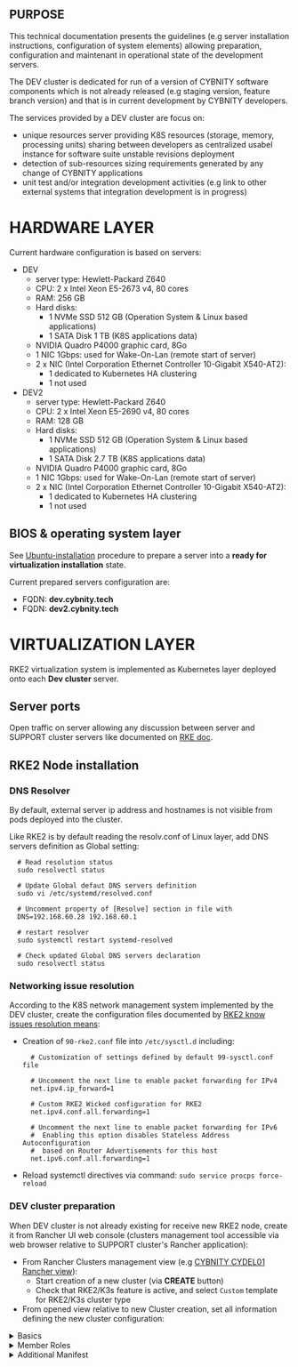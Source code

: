 ## PURPOSE
This technical documentation presents the guidelines (e.g server installation instructions, configuration of system elements) allowing preparation, configuration and maintenant in operational state of the development servers.

The DEV cluster is dedicated for run of a version of CYBNITY software components which is not already released (e.g staging version, feature branch version) and that is in current development by CYBNITY developers.

The services provided by a DEV cluster are focus on:
- unique resources server providing K8S resources (storage, memory, processing units) sharing between developers as centralized usabel instance for software suite unstable revisions deployment
- detection of sub-resources sizing requirements generated by any change of CYBNITY applications
- unit test and/or integration development activities (e.g link to other external systems that integration development is in progress)

# HARDWARE LAYER
Current hardware configuration is based on servers:
- DEV
  - server type: Hewlett-Packard Z640
  - CPU: 2 x Intel Xeon E5-2673 v4, 80 cores
  - RAM: 256 GB
  - Hard disks:
    - 1 NVMe SSD 512 GB (Operation System & Linux based applications)
    - 1 SATA Disk 1 TB (K8S applications data)
  - NVIDIA Quadro P4000 graphic card, 8Go
  - 1 NIC 1Gbps: used for Wake-On-Lan (remote start of server)
  - 2 x NIC (Intel Corporation Ethernet Controller 10-Gigabit X540-AT2):
    - 1 dedicated to Kubernetes HA clustering
    - 1 not used
- DEV2
  - server type: Hewlett-Packard Z640
  - CPU: 2 x Intel Xeon E5-2690 v4, 80 cores
  - RAM: 128 GB
  - Hard disks:
    - 1 NVMe SSD 512 GB (Operation System & Linux based applications)
    - 1 SATA Disk 2.7 TB (K8S applications data)
  - NVIDIA Quadro P4000 graphic card, 8Go
  - 1 NIC 1Gbps: used for Wake-On-Lan (remote start of server)
  - 2 x NIC (Intel Corporation Ethernet Controller 10-Gigabit X540-AT2):
    - 1 dedicated to Kubernetes HA clustering
    - 1 not used
  
## BIOS & operating system layer
See [Ubuntu-installation](CYDEL01-ubuntu-installation.md) procedure to prepare a server into a __ready for virtualization installation__ state.

Current prepared servers configuration are:
- FQDN: __dev.cybnity.tech__
- FQDN: __dev2.cybnity.tech__

# VIRTUALIZATION LAYER
RKE2 virtualization system is implemented as Kubernetes layer deployed onto each __Dev cluster__ server.

## Server ports
Open traffic on server allowing any discussion between server and SUPPORT cluster servers like documented on [RKE doc](https://rke.docs.rancher.com/os#ports).

## RKE2 Node installation
### DNS Resolver
By default, external server ip address and hostnames is not visible from pods deployed into the cluster.

Like RKE2 is by default reading the resolv.conf of Linux layer, add DNS servers definition as Global setting:
```
  # Read resolution status
  sudo resolvectl status

  # Update Global defaut DNS servers definition
  sudo vi /etc/systemd/resolved.conf

  # Uncomment property of [Resolve] section in file with
  DNS=192.168.60.28 192.168.60.1

  # restart resolver
  sudo systemctl restart systemd-resolved

  # Check updated Global DNS servers declaration
  sudo resolvectl status
```

### Networking issue resolution
According to the K8S network management system implemented by the DEV cluster, create the configuration files documented by [RKE2 know issues resolution means](https://docs.rke2.io/known_issues):

- Creation of `90-rke2.conf` file into `/etc/sysctl.d` including:
  ```
    # Customization of settings defined by default 99-sysctl.conf file

    # Uncomment the next line to enable packet forwarding for IPv4
    net.ipv4.ip_forward=1

    # Custom RKE2 Wicked configuration for RKE2
    net.ipv4.conf.all.forwarding=1

    # Uncomment the next line to enable packet forwarding for IPv6
    #  Enabling this option disables Stateless Address Autoconfiguration
    #  based on Router Advertisements for this host
    net.ipv6.conf.all.forwarding=1
  ```
- Reload systemctl directives via command: `sudo service procps force-reload`

### DEV cluster preparation
When DEV cluster is not already existing for receive new RKE2 node, create it from Rancher UI web console (clusters management tool accessible via web browser relative to SUPPORT cluster's Rancher application):
- From Rancher Clusters management view (e.g [CYBNITY CYDEL01 Rancher view](https://rancher.cybnity.tech/dashboard/home)):
  - Start creation of a new cluster (via __CREATE__ button)
  - Check that RKE2/K3s feature is active, and select `Custom` template for RKE2/K3s cluster type
- From opened view relative to new Cluster creation, set all information defining the new cluster configuration:
<details>
  <summary>Basics</summary>

  |Property|Value|Comments|
  |:-------|:----|:-------|
  |Cluster Name|dev-deploy|e.g `dev-deploy` equals to isolated context for cluster targeting to host CYBNITY software suite revisions in development phase; see CYBNITY branching model for help|
  |Cloud Provider|Default-RKE2 Embedded| |
  |Container Network|canal| |
  |Security CIS Profile|(None)| |
  |Pod Security Admission Configuration Template|Default-RKE2 Embedded| |
  |Project Network Isolation|(None)| |
  |System Services|CoreDNS + NGINX Ingress + Metrics Server|All services active for each cluster node|
</details>

<details>
  <summary>Member Roles</summary>

  |Property|Value|Comments|
  |:-------|:----|:-------|
  |User|Local|Add each user account having responsibility on the cluster management|
</details>

<details>
  <summary>Additional Manifest</summary>

  Added CoreDNS configuration allowing Kubelet to see external DNS server that allow Cluster agent to find rancher.cybnity.tech cluster from hostname:

  ```
    apiVersion: v1
    kind: ConfigMap
    metadata:
      name: coredns
      namespace: kube-system
    data:
      Corefile: |
        .:53 {
            errors
            health
            kubernetes cluster.local in-addr.arpa ip6.arpa {
              pods insecure
              fallthrough in-addr.arpa ip6.arpa
            }
            prometheus :9153
            forward . 192.168.60.28
            cache 30
            loop
            reload
            loadbalance
        }
    ```
</details>

<details>
  <summary>Cluster Agent</summary>

  |Property|Value|Comments|
  |:-------|:----|:-------|
  |Affinity|Use default affinity rules defined by Rancher| |
</details>

<details>
  <summary>etcd</summary>

  |Property|Value|Comments|
  |:-------|:----|:-------|
  |Automatic Snapshots|Enable|Default cron scheduling (0 */2 * * *) and keeped last (5)|
  |Backup Snapshots to S3|Disable|Possible change for enabling to MinIO cluster if accessigne from context|
  |Metrics|Exposed to the public interface| |
</details>

<details>
  <summary>Fleet Agent</summary>

  |Property|Value|Comments|
  |:-------|:----|:-------|
  |Affinity|Use default affinity rules defined by Rancher| |
</details>

<details>
  <summary>Labels & Annotations</summary>

  #### Labels
  |Key|Value|Comments|
  |:-------|:----|:-------|
  |environment|dev|label attached to objects as relative to development infrastructure|
  |version|alpha|label attached to objects as relative to application software alpha version|
</details>

<details>
  <summary>Networking</summary>

  #### TLS Alternate Names
  |Property|Value|Comments|
  |:-------|:----|:-------|
  |wildcard name|*.cybnity.tech| |

  #### Authorized Endpoint
  Enabled.
  |Property|Value|Comments|
  |:-------|:----|:-------|
  |FQDN|dev-deploy.cybnity.tech|Allow cluster access over external HA server, and access to other *.cybnity.tech server (e.g Rancher)|
  |CA Certificates|star-cybnity-tech-full-validation-chain.pem text|Include all certificates involved into the validation of keys/certificates on cybnity.tech network zone, and/or exposure of CYBNITY SOftware Suite endpoints over an HTTPS protocol with CA validation|
</details>

<details>
  <summary>Upgrade Strategy</summary>

  |Property|Value|Comments|
  |:-------|:----|:-------|
  |Control Plane Concurrency|1| |
  |Worker Concurrency|1| |

  #### Drain Nodes (Control Plane)
  No.
  |Property|Value|Comments|
  |:-------|:----|:-------|
  |Delete pods using emptyDir volumes|true| |
  |Delete standalone pods|false| |
  |Override pod termination grace periods|false| |
  |Timeout after|120|Default value|

  #### Drain Nodes (Worker Nodes)
  No.
  |Property|Value|Comments|
  |:-------|:----|:-------|
  |Delete pods using emptyDir volumes|true| |
  |Delete standalone pods|false| |
  |Override pod termination grace periods|false| |
  |Timeout after|120|Default value|
</details>

### Agent installation
RKE2 agent node is automatically installed on the server via DEV Cluster managed by Rancher (SUPPORT cluster).

- From DEV Cluster server, execute (in `sudo` mode) the URL provided by Rancher regarding the dynamic Cluster created (e.g dev-deploy cluster created via Rancher UI).
The executed installation script manages the deployment of all RKE2 components required for runtime.

- Check the started rke2-agent service via commands:
```
  sudo systemctl status rancher-system-agent

  # show logs in real-time
  sudo journalctl -u rancher-system-agent -f

  # check pods status
  sudo /var/lib/rancher/rke2/bin/kubectl --kubeconfig=/etc/rancher/rke2/rke2.yaml get pods -A
```

- Create an initial snaphot allowing potential restoration of originla etc state when initial cluster node registration is a failure

### Kubernetes CLI
For simplify usage of Kubernetes tools automatically installed on the node:
- Create symbolic links to RKE2 tools (kubectl, kubelet, crictl, ctr) via commands:
```
  sudo ln -s /var/lib/rancher/rke2/bin/kubectl /usr/local/bin/kubectl
  sudo ln -s /var/lib/rancher/rke2/bin/kubelet /usr/local/bin/kubelet
  sudo ln -s /var/lib/rancher/rke2/bin/crictl /usr/local/bin/crictl
  sudo ln -s /var/lib/rancher/rke2/bin/ctr /usr/local/bin/ctr
```

### DEV Cluster configuration files
For simplify usage of RKE2 cluster configuration automatically installed on the node (RKE2 default __cluster configuration file is rke2.yaml__):
- As default user account AND as root user account, create symbolic link to the created kubeconfig file (rke2.yaml default cluster configuration file) via commands:
```
  mkdir -p ~/.kube
  sudo ln -s /etc/rancher/rke2/rke2.yaml ~/.kube/config
```

### Fleet Agent installation
See [Fleet agent installation documentation](https://fleet.rancher.io/cluster-registration) for mode detail.

### Cluster remote management
From DEV cluster node eligible to remote management, get a copy of the `/etc/rancher/rke2/rke2.yaml` file allowing cluster management from external administration tool (e.g LENS standalone application for Kubernetes clusters management).

- Modification of included server hostname value (e.g originally valued as `server: https://127.0.0.1:6443`) to externally visible cluster node hostname (e.g `server: https://dev.cybnity.tech:6443`) equals the FQDN of server (e.g `dev.cybnity.tech` defined by external DNS server)

## RKE2 Node cleanup
RKE2 node cleanup to reset a cluster node, run the following commands:
```
  # rke2-(server|agent) related
  sudo rke2-killall.sh
  sudo rke2-uninstall.sh
  # rancher-system-agent related
  sudo systemctl stop rancher-system-agent.service \
  sudo systemctl disable rancher-system-agent.service \
  sudo rm -f /etc/systemd/system/rancher-system-agent.service \
  sudo rm -f /etc/systemd/system/rancher-system-agent.env \
  sudo systemctl daemon-reload \
  sudo rm -f /usr/local/bin/rancher-system-agent

  sudo rm -rf /etc/rancher/ \
  sudo rm -rf /var/lib/rancher/ \
  sudo rm -rf /usr/local/bin/rke2*
```

# INFRASTRUCTURE SERVICES

## Storage

## Monitoring & Logging

## Networking
By default, NetworkManager (create [configuration file](https://docs.rke2.io/known_issues) at __/etc/NetworkManager/NetworkManager.conf__) is started by Ubuntu (and managing dynamic resolv.conf update) and status can be checked via commands:
```
  sudo systemctl status systemd-resolved

  # stop and rke2-server
  sudo systemctl stop rke2-server.service
  sudo systemctl start rke2-server.service
```

### External FQDN visibility
By default, pods deployed into the cluster can't reach external server based on DNS (e.g Internet server name; external network server based on a FQDN and/or dns hostname).

When existing DNS server allowing external access to a cluster server node via hostname.domain_name (e.g sup1.cybnity.tech,, sup2.cybnity.tech, sup3.cybnity.tech), the pods deployed into the cluster can find any other external resource from  their FQDNs.

When none external DNS server is managing the server hostname and domain identification, a CoreDNS configuration file can be created allowing visibility of external machines (e.g Support cluster machine from the DEV cluster isolated network), and extending the default coredns config file automatically created by the Support server during the RKE2 dynamic agent installation.

## Security

## Cluster Nodes Availability Plan
Automatic poweroff and restart of cluster node can be managed via custom scheduling planified (for 24/24 availability security, when multiple DEV cluster nodes are existing a minimum of 2 nodes shall be always be in active state to ensure etc database sync).

### 8/24 hr - 2/7 days Availability Stop Plan
- __Servers Scheduling Stop Plan__ (controlled by Linux crontab service)

|Period|Task Time|Server Node|Comment            |Residual Accepted Risk|
|:-----|:--------|:----------|:------------------|:---------------------|
|Daily |20:00    |dev, dev2  |None active cluster|Interrupted services  |

#### On each DEV cluster server
Defined crontab directives on each server in a safe way (with wait of existing process secure end before make the stop) via power off:
- Open and add command into crontab via command: `sudo crontab -e`
- Add line in file and save:
```
# Stop and poweroff server in a secure way (shutdown -P) each day at 20:00:00
0 20 * * * shutdown -P
```
- Crontab plan checking via command: `sudo crontab -l`

### 8/24 hr - 2/7 days Availability Start Plan
Controlled by BIOS setup, or via crontab on permanent available server (e.g dev.cybnity.tech).

- __Servers Scheduling Start Plan__

|Period            |Task Time|Server Node     |Comment                         |Residual Accepted Risk                |
|:-----------------|:--------|:---------------|:-------------------------------|:-------------------------------------|
|Thursday, Friday  |09:00    |dev, dev2       |Ordered WOL from HA proxy server|Cluster unique instance unavailability|
|Manual Wake-On-Lan|         |dev, dev2       |                                |Cluster unique instance unavailability|

#### On server managing start plan (HA server)
Define WOL script executing WOL call (e.g by ha.cybnity.tech server) via `/usr/local/bin/CYDEL_dev_cluster_start.sh` executable script) and crontab orchestration. See [CYDEL01-HA documentation](CYDEL01-HA.md) for more detail.

## Kubernetes tools usage
When a K8S client is used, the automatic installed RKE2 CLI is hosted in __/var/lib/rancher/rke2/bin__ folder, and the kubeconfig location (automatically installed in __/etc/rancher/rke2__ folder) shall be identified during any CLI command execution.

For example:
```
  # Show started nodes
  sudo kubectl --kubeconfig=.kube/config get nodes

  # Show deployed pods
  sudo kubectl --kubeconfig=.kube/config get nodes -A

  # Show errors relative to pods instantiation
  sudo kubectl --kubeconfig=.kube/config get pods -v=10
```

# APPLICATION SERVICES

## DEV Node labelling
CYBNITY Software suite revision deployment is based on a dissimination of application services through a logical model of application layers.

Pre-established node labels are used to identify where each application module shall be started during a CYBNITY software suite full deployment on a cluster.

According to the quantity of DEV cluster nodes provisioned, the labels shall be assigned to nodes reserved as __CYBNITY application architecture zones__.

### Unique cluster node
In case of DEV cluster based on unique node, all the labels shall be assigned to the same node.
- Copy script file `add-labels-to-dev-cluster.sh` ([script version](../modules/dev-env/cluster/kubectl/add-labels-to-dev-cluster.sh) maintained in __systems/modules/dev-env/cluster/kubectl__ folder and assigning the labels to an unique started node) and save it into `/usr/local/bin` folder
- Make each script executable via command: `sudo chmod +x /usr/local/bin/*.sh`

#
[Back To Home](CYDEL01.md)
